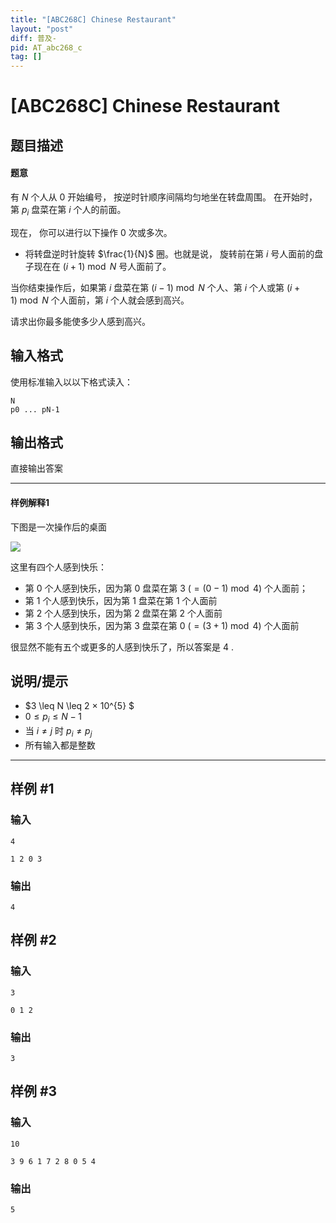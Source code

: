 ```yaml
---
title: "[ABC268C] Chinese Restaurant"
layout: "post"
diff: 普及-
pid: AT_abc268_c
tag: []
---
```


# [ABC268C] Chinese Restaurant

## 题目描述

#### 题意
有 $N$ 个人从 $0$ 开始编号， 按逆时针顺序间隔均匀地坐在转盘周围。 在开始时， 第 $p_{i}$ 盘菜在第 $i$ 个人的前面。  

现在， 你可以进行以下操作 $0$ 次或多次。

- 将转盘逆时针旋转 $\frac{1}{N}$ 圈。也就是说， 旋转前在第 $i$ 号人面前的盘子现在在 $(i+1)\bmod N$ 号人面前了。

当你结束操作后，如果第 $i$ 盘菜在第 $(i-1)\bmod N$ 个人、第 $i$ 个人或第  $(i+1)\bmod N$ 个人面前，第 $i$ 个人就会感到高兴。

请求出你最多能使多少人感到高兴。

## 输入格式

使用标准输入以以下格式读入：
```
N
p0 ... pN-1
```

## 输出格式

直接输出答案

---

#### 样例解释1

下图是一次操作后的桌面

![](https://img.atcoder.jp/abc268/70536a7b7fad87d6a49ad00df89a4a30.png)

这里有四个人感到快乐：

- 第 $0$ 个人感到快乐，因为第 $0$ 盘菜在第 $3\ (=(0 - 1) \bmod 4)$ 个人面前；
- 第 $1$ 个人感到快乐，因为第 $1$ 盘菜在第 $1$ 个人面前
- 第 $2$ 个人感到快乐，因为第 $2$ 盘菜在第 $2$ 个人面前
- 第 $3$ 个人感到快乐，因为第 $3$ 盘菜在第 $0\ (=(3+1)\bmod 4)$ 个人面前

很显然不能有五个或更多的人感到快乐了，所以答案是 $4$ .

## 说明/提示

- $3 \leq N \leq 2 × 10^{5} $
- $0 \leq p_{i} \leq N - 1$
- 当 $i \ne j$ 时 $p_{i}\ne p_{j}$
- 所有输入都是整数

---

## 样例 #1

### 输入

```
4
1 2 0 3
```

### 输出

```
4
```

## 样例 #2

### 输入

```
3
0 1 2
```

### 输出

```
3
```

## 样例 #3

### 输入

```
10
3 9 6 1 7 2 8 0 5 4
```

### 输出

```
5
```

